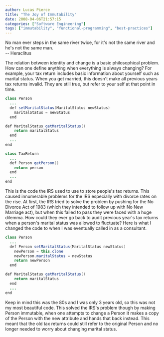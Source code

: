 ```yaml
---
author: Lucas Pierce
title: "The Joy of Immutability"
date: 2008-04-06T21:57:15
categories: ["Software Engineering"]
tags: ["immutability", "functional-programming", "best-practices"]
---
```


No man ever steps in the same river twice, for it's not the same river and he's not the same man.  
-- Heraclitus

The relation between identity and change is a basic philosophical problem. How can one define anything when everything is always changing? For example, your tax return includes basic information about yourself such as marital status. When you get married, this doesn't make all previous years tax returns invalid. They are still true, but refer to your self at that point in time.

```java
class Person  
  ...  
  def setMaritalStatus(MaritalStatus newStatus)  
    maritalStatus = newStatus  
  end

def MaritalStatus getMaritalStatus()  
    return maritalStatus  
  end  
  ...  
end

class TaxReturn  
  ...  
  def Person getPerson()  
    return person  
  end  
  ...  
end
```

This is the code the IRS used to use to store people's tax returns. This caused innumerable problems for the IRS especially with divorce rates on the rise. At first, the IRS tried to solve the problem by pushing for the No Divorce Act of 1983 (which they intended to follow up with No New Marriage act), but when this failed to pass they were faced with a huge dilemma. How could they ever go back to audit previous year's tax returns when a person's marital status was allowed to fluctuate? Here is what I changed the code to when I was eventually called in as a consultant.

```java
class Person  
  ...  
  def Person setMaritalStatus(MaritalStatus newStatus)  
    newPerson = this.clone  
    newPerson.maritalStatus = newStatus  
    return newPerson  
  end

def MaritalStatus getMaritalStatus()  
    return maritalStatus  
  end  
  ...  
end
```

Keep in mind this was the 80s and I was only 3 years old, so this was not my most beautiful code. This solved the IRS's problem though by making Person immutable, when one attempts to change a Person it makes a copy of the Person with the new attribute and hands that back instead. This meant that the old tax returns could still refer to the original Person and no longer needed to worry about changing marital status.
